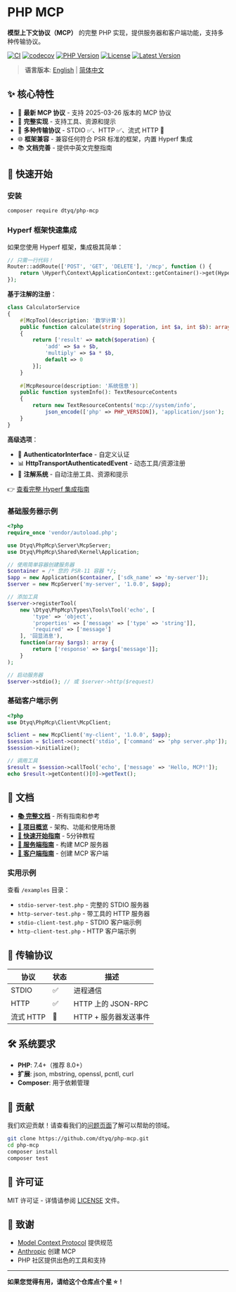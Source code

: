 # PHP MCP

**模型上下文协议（MCP）** 的完整 PHP 实现，提供服务器和客户端功能，支持多种传输协议。

[![CI](https://github.com/dtyq/php-mcp/actions/workflows/ci.yml/badge.svg)](https://github.com/dtyq/php-mcp/actions/workflows/ci.yml)
[![codecov](https://codecov.io/gh/dtyq/php-mcp/branch/master/graph/badge.svg)](https://codecov.io/gh/dtyq/php-mcp)
[![PHP Version](https://img.shields.io/badge/PHP-7.4%20%7C%208.0%20%7C%208.1%20%7C%208.2%20%7C%208.3-blue)](composer.json)
[![License](https://img.shields.io/badge/license-MIT-green.svg)](LICENSE)
[![Latest Version](https://img.shields.io/github/v/release/dtyq/php-mcp)](https://github.com/dtyq/php-mcp/releases)

> **语言版本**: [English](./README.md) | [简体中文](./README_CN.md)

## ✨ 核心特性

- 🚀 **最新 MCP 协议** - 支持 2025-03-26 版本的 MCP 协议
- 🔧 **完整实现** - 支持工具、资源和提示
- 🔌 **多种传输协议** - STDIO ✅、HTTP ✅、流式 HTTP 🚧
- 🌐 **框架兼容** - 兼容任何符合 PSR 标准的框架，内置 Hyperf 集成
- 📚 **文档完善** - 提供中英文完整指南

## 🚀 快速开始

### 安装

```bash
composer require dtyq/php-mcp
```

### Hyperf 框架快速集成

如果您使用 Hyperf 框架，集成极其简单：

```php
// 只需一行代码！
Router::addRoute(['POST', 'GET', 'DELETE'], '/mcp', function () {
    return \Hyperf\Context\ApplicationContext::getContainer()->get(HyperfMcpServer::class)->handler();
});
```

**基于注解的注册**：
```php
class CalculatorService
{
    #[McpTool(description: '数学计算')]
    public function calculate(string $operation, int $a, int $b): array
    {
        return ['result' => match($operation) {
            'add' => $a + $b,
            'multiply' => $a * $b,
            default => 0
        }];
    }
    
    #[McpResource(description: '系统信息')]
    public function systemInfo(): TextResourceContents
    {
        return new TextResourceContents('mcp://system/info', 
            json_encode(['php' => PHP_VERSION]), 'application/json');
    }
}
```

**高级选项**：
- 🔐 **AuthenticatorInterface** - 自定义认证
- 📊 **HttpTransportAuthenticatedEvent** - 动态工具/资源注册
- 📝 **注解系统** - 自动注册工具、资源和提示

👉 [查看完整 Hyperf 集成指南](./docs/cn/server/hyperf-integration.md)

### 基础服务器示例

```php
<?php
require_once 'vendor/autoload.php';

use Dtyq\PhpMcp\Server\McpServer;
use Dtyq\PhpMcp\Shared\Kernel\Application;

// 使用简单容器创建服务器
$container = /* 您的 PSR-11 容器 */;
$app = new Application($container, ['sdk_name' => 'my-server']);
$server = new McpServer('my-server', '1.0.0', $app);

// 添加工具
$server->registerTool(
    new \Dtyq\PhpMcp\Types\Tools\Tool('echo', [
        'type' => 'object',
        'properties' => ['message' => ['type' => 'string']],
        'required' => ['message']
    ], '回显消息'),
    function(array $args): array {
        return ['response' => $args['message']];
    }
);

// 启动服务器
$server->stdio(); // 或 $server->http($request)
```

### 基础客户端示例

```php
<?php
use Dtyq\PhpMcp\Client\McpClient;

$client = new McpClient('my-client', '1.0.0', $app);
$session = $client->connect('stdio', ['command' => 'php server.php']);
$session->initialize();

// 调用工具
$result = $session->callTool('echo', ['message' => 'Hello, MCP!']);
echo $result->getContent()[0]->getText();
```

## 📖 文档

- [**📚 完整文档**](./docs/README.md) - 所有指南和参考
- [**📖 项目概览**](./docs/cn/overview.md) - 架构、功能和使用场景
- [**🚀 快速开始指南**](./docs/cn/quick-start.md) - 5分钟教程
- [**🔧 服务端指南**](./docs/cn/server/) - 构建 MCP 服务器
- [**📡 客户端指南**](./docs/cn/client/) - 创建 MCP 客户端

### 实用示例

查看 `/examples` 目录：
- `stdio-server-test.php` - 完整的 STDIO 服务器
- `http-server-test.php` - 带工具的 HTTP 服务器
- `stdio-client-test.php` - STDIO 客户端示例
- `http-client-test.php` - HTTP 客户端示例

## 🌟 传输协议

| 协议 | 状态 | 描述 |
|------|------|------|
| STDIO | ✅ | 进程通信 |
| HTTP | ✅ | HTTP 上的 JSON-RPC |
| 流式 HTTP | 🚧 | HTTP + 服务器发送事件 |

## 🛠️ 系统要求

- **PHP**: 7.4+（推荐 8.0+）
- **扩展**: json, mbstring, openssl, pcntl, curl
- **Composer**: 用于依赖管理

## 🤝 贡献

我们欢迎贡献！请查看我们的[问题页面](https://github.com/dtyq/php-mcp/issues)了解可以帮助的领域。

```bash
git clone https://github.com/dtyq/php-mcp.git
cd php-mcp
composer install
composer test
```

## 📄 许可证

MIT 许可证 - 详情请参阅 [LICENSE](LICENSE) 文件。

## 🙏 致谢

- [Model Context Protocol](https://modelcontextprotocol.io/) 提供规范
- [Anthropic](https://anthropic.com/) 创建 MCP
- PHP 社区提供出色的工具和支持

---

**如果您觉得有用，请给这个仓库点个星 ⭐！** 